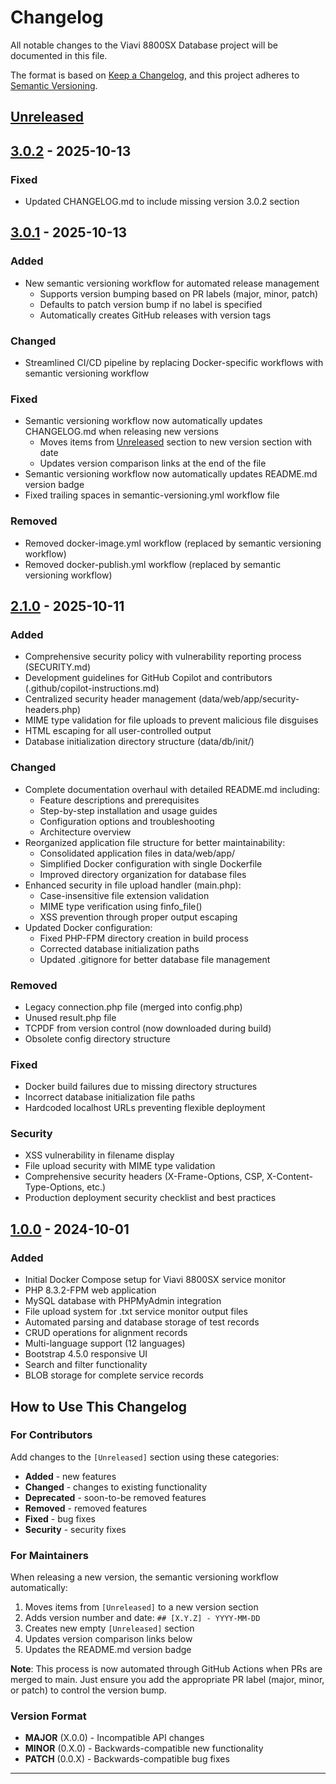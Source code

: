 # Changelog

All notable changes to the Viavi 8800SX Database project will be documented in this file.

The format is based on [Keep a Changelog](https://keepachangelog.com/en/1.0.0/),
and this project adheres to [Semantic Versioning](https://semver.org/spec/v2.0.0.html).

## [Unreleased]

## [3.0.2] - 2025-10-13
### Fixed
- Updated CHANGELOG.md to include missing version 3.0.2 section

## [3.0.1] - 2025-10-13
### Added
- New semantic versioning workflow for automated release management
  - Supports version bumping based on PR labels (major, minor, patch)
  - Defaults to patch version bump if no label is specified
  - Automatically creates GitHub releases with version tags

### Changed
- Streamlined CI/CD pipeline by replacing Docker-specific workflows with semantic versioning workflow

### Fixed
- Semantic versioning workflow now automatically updates CHANGELOG.md when releasing new versions
  - Moves items from [Unreleased] section to new version section with date
  - Updates version comparison links at the end of the file
- Semantic versioning workflow now automatically updates README.md version badge
- Fixed trailing spaces in semantic-versioning.yml workflow file

### Removed
- Removed docker-image.yml workflow (replaced by semantic versioning workflow)
- Removed docker-publish.yml workflow (replaced by semantic versioning workflow)

## [2.1.0] - 2025-10-11

### Added
- Comprehensive security policy with vulnerability reporting process (SECURITY.md)
- Development guidelines for GitHub Copilot and contributors (.github/copilot-instructions.md)
- Centralized security header management (data/web/app/security-headers.php)
- MIME type validation for file uploads to prevent malicious file disguises
- HTML escaping for all user-controlled output
- Database initialization directory structure (data/db/init/)

### Changed
- Complete documentation overhaul with detailed README.md including:
  - Feature descriptions and prerequisites
  - Step-by-step installation and usage guides
  - Configuration options and troubleshooting
  - Architecture overview
- Reorganized application file structure for better maintainability:
  - Consolidated application files in data/web/app/
  - Simplified Docker configuration with single Dockerfile
  - Improved directory organization for database files
- Enhanced security in file upload handler (main.php):
  - Case-insensitive file extension validation
  - MIME type verification using finfo_file()
  - XSS prevention through proper output escaping
- Updated Docker configuration:
  - Fixed PHP-FPM directory creation in build process
  - Corrected database initialization paths
  - Updated .gitignore for better database file management

### Removed
- Legacy connection.php file (merged into config.php)
- Unused result.php file
- TCPDF from version control (now downloaded during build)
- Obsolete config directory structure

### Fixed
- Docker build failures due to missing directory structures
- Incorrect database initialization file paths
- Hardcoded localhost URLs preventing flexible deployment

### Security
- XSS vulnerability in filename display
- File upload security with MIME type validation
- Comprehensive security headers (X-Frame-Options, CSP, X-Content-Type-Options, etc.)
- Production deployment security checklist and best practices

## [1.0.0] - 2024-10-01

### Added
- Initial Docker Compose setup for Viavi 8800SX service monitor
- PHP 8.3.2-FPM web application
- MySQL database with PHPMyAdmin integration
- File upload system for .txt service monitor output files
- Automated parsing and database storage of test records
- CRUD operations for alignment records
- Multi-language support (12 languages)
- Bootstrap 4.5.0 responsive UI
- Search and filter functionality
- BLOB storage for complete service records

## How to Use This Changelog

### For Contributors
Add changes to the `[Unreleased]` section using these categories:
- **Added** - new features
- **Changed** - changes to existing functionality
- **Deprecated** - soon-to-be removed features
- **Removed** - removed features
- **Fixed** - bug fixes
- **Security** - security fixes

### For Maintainers
When releasing a new version, the semantic versioning workflow automatically:
1. Moves items from `[Unreleased]` to a new version section
2. Adds version number and date: `## [X.Y.Z] - YYYY-MM-DD`
3. Creates new empty `[Unreleased]` section
4. Updates version comparison links below
5. Updates the README.md version badge

**Note**: This process is now automated through GitHub Actions when PRs are merged to main. Just ensure you add the appropriate PR label (major, minor, or patch) to control the version bump.

### Version Format
- **MAJOR** (X.0.0) - Incompatible API changes
- **MINOR** (0.X.0) - Backwards-compatible new functionality
- **PATCH** (0.0.X) - Backwards-compatible bug fixes

---

[Unreleased]: https://github.com/k9barry/viavi/compare/v3.0.2...HEAD
[3.0.2]: https://github.com/k9barry/viavi/releases/tag/v3.0.2
[3.0.1]: https://github.com/k9barry/viavi/releases/tag/v3.0.1
[2.1.0]: https://github.com/k9barry/viavi/releases/tag/v2.1.0
[1.0.0]: https://github.com/k9barry/viavi/releases/tag/v1.0.0
